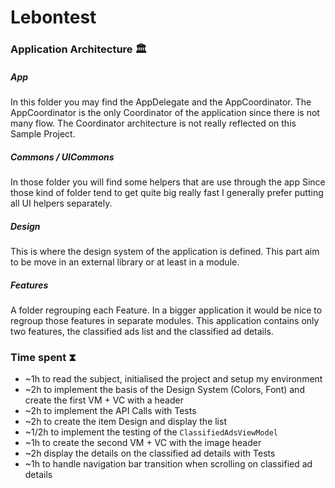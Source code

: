 # Lebontest

### Application Architecture 🏛

##### App

In this folder you may find the AppDelegate and the AppCoordinator.
The AppCoordinator is the only Coordinator of the application since there is not many flow.
The Coordinator architecture is not really reflected on this Sample Project.

##### Commons / UICommons

In those folder you will find some helpers that are use through the app
Since those kind of folder tend to get quite big really fast I generally prefer putting all UI helpers separately.

##### Design

This is where the design system of the application is defined.
This part aim to be move in an external library or at least in a module.

##### Features

A folder regrouping each Feature. In a bigger application it would be nice to regroup those features in separate modules.
This application contains only two features, the classified ads list and the classified ad details.

### Time spent ⧗

- ~1h to read the subject, initialised the project and setup my environment
- ~2h to implement the basis of the Design System (Colors, Font) and create the first VM + VC with a header
- ~2h to implement the API Calls with Tests
- ~2h to create the item Design and display the list
- ~1/2h to implement the testing of the `ClassifiedAdsViewModel`
- ~1h to create the second VM + VC with the image header
- ~2h display the details on the classified ad details with Tests
- ~1h to handle navigation bar transition when scrolling on classified ad details

